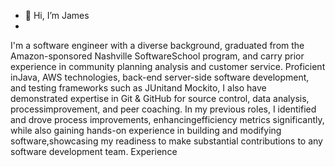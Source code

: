 - 👋 Hi, I’m James
- 
I'm a software engineer with a diverse background, graduated from the Amazon-sponsored Nashville SoftwareSchool program, and carry prior experience in community planning analysis and customer service. Proficient inJava, AWS technologies, back-end server-side software development, and testing frameworks such as JUnitand Mockito, I also have demonstrated expertise in Git & GitHub for source control, data analysis, processimprovement, and peer coaching. In my previous roles, I identified and drove process improvements, enhancingefficiency metrics significantly, while also gaining hands-on experience in building and modifying software,showcasing my readiness to make substantial contributions to any software development team.
Experience

<!---
jsmead39/jsmead39 is a ✨ special ✨ repository because its `README.md` (this file) appears on your GitHub profile.
You can click the Preview link to take a look at your changes.
--->
